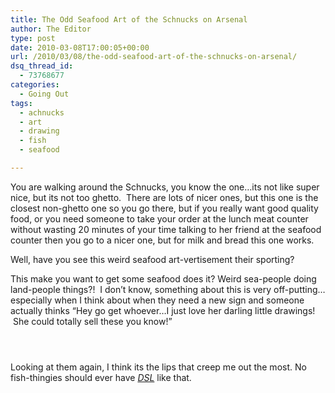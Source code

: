 ```yaml
---
title: The Odd Seafood Art of the Schnucks on Arsenal
author: The Editor
type: post
date: 2010-03-08T17:00:05+00:00
url: /2010/03/08/the-odd-seafood-art-of-the-schnucks-on-arsenal/
dsq_thread_id:
  - 73768677
categories:
  - Going Out
tags:
  - achnucks
  - art
  - drawing
  - fish
  - seafood

---
```

<p style="text-align: left;">
  You are walking around the Schnucks, you know the one&#8230;its not like super nice, but its not too ghetto.  There are lots of nicer ones, but this one is the closest non-ghetto one so you go there, but if you really want good quality food, or you need someone to take your order at the lunch meat counter without wasting 20 minutes of your time talking to her friend at the seafood counter then you go to a nicer one, but for milk and bread this one works.
</p>

<p style="text-align: left;">
  Well, have you see this weird seafood art-vertisement their sporting?
</p>

<p style="text-align: left;">
  This make you want to get some seafood does it? Weird sea-people doing land-people things?!  I don&#8217;t know, something about this is very off-putting&#8230;especially when I think about when they need a new sign and someone actually thinks &#8220;Hey go get whoever&#8230;I just love her darling little drawings!  She could totally sell these you know!&#8221;
</p>

<p style="text-align: left;">
  <p style="text-align: center;">
    <a href="http://punchingkitty.com/wp-content/uploads/2010/03/IMG_0608.jpg"><img class="aligncenter size-full wp-image-3475" title="IMG_0608" src="http://punchingkitty.com/wp-content/uploads/2010/03/IMG_0608.jpg?filter=resize&w=450" alt="" srcset="http://media.punchingkitty.com/wordpress/2010/03/IMG_0608.jpg 600w, http://media.punchingkitty.com/wordpress/2010/03/IMG_0608-225x300.jpg 225w" sizes="(max-width: 600px) 100vw, 600px" /></a>
  </p>
  
  <p>
    <a href="http://punchingkitty.com/wp-content/uploads/2010/03/IMG_0609.jpg"><img class="aligncenter size-full wp-image-3476" title="IMG_0609" src="http://punchingkitty.com/wp-content/uploads/2010/03/IMG_0609.jpg?filter=resize&w=450" alt="" srcset="http://media.punchingkitty.com/wordpress/2010/03/IMG_0609.jpg 600w, http://media.punchingkitty.com/wordpress/2010/03/IMG_0609-225x300.jpg 225w" sizes="(max-width: 600px) 100vw, 600px" /></a>
  </p>
  
  <p>
    <a href="http://punchingkitty.com/wp-content/uploads/2010/03/IMG_0572.jpg"><img class="aligncenter size-full wp-image-3474" title="IMG_0572" src="http://punchingkitty.com/wp-content/uploads/2010/03/IMG_0572.jpg?filter=resize&w=450" alt="" srcset="http://media.punchingkitty.com/wordpress/2010/03/IMG_0572.jpg 600w, http://media.punchingkitty.com/wordpress/2010/03/IMG_0572-225x300.jpg 225w" sizes="(max-width: 600px) 100vw, 600px" /></a>
  </p>
  
  <p>
    Looking at them again, I think its the lips that creep me out the most. No fish-thingies should ever have <em><a href="http://www.urbandictionary.com/define.php?term=dsl" target="_blank">DSL</a></em> like that.
  </p>